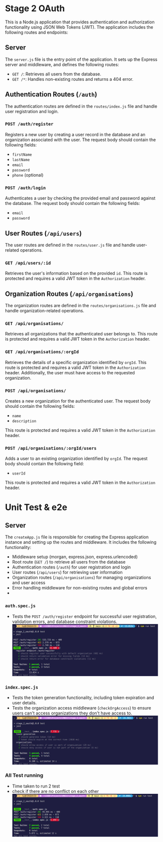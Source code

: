 # Stage 2 OAuth

This is a Node.js application that provides authentication and authorization functionality using JSON Web Tokens (JWT). The application includes the following routes and endpoints:

## Server

The `server.js` file is the entry point of the application. It sets up the Express server and middleware, and defines the following routes:

- `GET /`: Retrieves all users from the database.
- `GET /*`: Handles non-existing routes and returns a 404 error.

## Authentication Routes (`/auth`)

The authentication routes are defined in the `routes/index.js` file and handle user registration and login.

### `POST /auth/register`

Registers a new user by creating a user record in the database and an organization associated with the user. The request body should contain the following fields:

- `firstName`
- `lastName`
- `email`
- `password`
- `phone` (optional)

### `POST /auth/login`

Authenticates a user by checking the provided email and password against the database. The request body should contain the following fields:

- `email`
- `password`


## User Routes (`/api/users`)

The user routes are defined in the `routes/user.js` file and handle user-related operations.

### `GET /api/users/:id`

Retrieves the user's information based on the provided `id`. This route is protected and requires a valid JWT token in the `Authorization` header.

## Organization Routes (`/api/organisations`)

The organization routes are defined in the `routes/organisations.js` file and handle organization-related operations.

### `GET /api/organisations/`

Retrieves all organizations that the authenticated user belongs to. This route is protected and requires a valid JWT token in the `Authorization` header.

### `GET /api/organisations/:orgId`

Retrieves the details of a specific organization identified by `orgId`. This route is protected and requires a valid JWT token in the `Authorization` header. Additionally, the user must have access to the requested organization.

### `POST /api/organisations/`

Creates a new organization for the authenticated user. The request body should contain the following fields:

- `name`
- `description`

This route is protected and requires a valid JWT token in the `Authorization` header.

### `POST /api/organisations/:orgId/users`

Adds a user to an existing organization identified by `orgId`. The request body should contain the following field:

- `userId`

This route is protected and requires a valid JWT token in the `Authorization` header.


# Unit Test & e2e


## Server

The `createApp.js` file is responsible for creating the Express application instance and setting up the routes and middleware. It includes the following functionality:

- Middleware setup (morgan, express.json, express.urlencoded)
- Root route (`GET /`) to retrieve all users from the database
- Authentication routes (`/auth`) for user registration and login
- User routes (`/api/users`) for retrieving user information
- Organization routes (`/api/organisations`) for managing organizations and user access
- Error handling middleware for non-existing routes and global errors
- 
### `auth.spec.js`

- Tests the `POST /auth/register` endpoint for successful user registration, validation errors, and database constraint violations.
![Auth test](assets/auth_test.png)


### `index.spec.js`

- Tests the token generation functionality, including token expiration and user details.
- Tests the organization access middleware (`checkOrgAccess`) to ensure users can't access organizations they don't have access to.
![Index test](assets/index_test.png)

### All Test running
- Time taken to run 2 test
- check if there are no conflict on each other
![All test](assets/all_test_at_once.png)